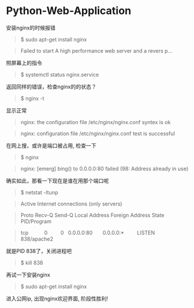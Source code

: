 # Python-Web-Application

安装nginx的时候报错

> $ sudo apt-get install nginx

> Failed to start A high performance web server and a revers p...

照屏幕上的指令

> $ systemctl status nginx.service

返回同样的错误，检查nginx的的状态？

> $ nginx -t

显示正常

> nginx: the configuration file /etc/nginx/nginx.conf syntex is ok

> nginx: configuration file /etc/nginx/nginx.conf test is successful

在网上搜，或许是端口被占用, 检查一下

> $ nginx

> nginx: [emerg] bing() to 0.0.0.0:80 failed (98: Address already in use)

确实如此，那看一下现在是谁在用那个端口呢

> $ netstat -ltunp

> Active Internet connections (only servers)

> Proto    Recv-Q    Send-Q    Local Address    Foreign Address    State    PID/Program

> tcp           0         0    0.0.0.0:80       0.0.0.0:*          LISTEN   838/apache2

就是PID 838了，关闭进程吧

> $ kill 838

再试一下安装nginx

> $ sudo apt-get install nginx

进入公网ip, 出现nginx欢迎界面, 阶段性胜利!
